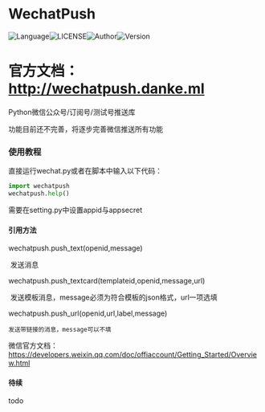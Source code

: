 # WechatPush

![Language](https://img.shields.io/badge/Language-Python-yellow)![LICENSE](https://img.shields.io/badge/LICENSE-MIT-red)![Author](https://img.shields.io/badge/Author-DanKe-blue)![Version](https://img.shields.io/badge/Version-0.1.2[beta]-grenn)

# 官方文档：http://wechatpush.danke.ml

Python微信公众号/订阅号/测试号推送库

功能目前还不完善，将逐步完善微信推送所有功能

### 使用教程

直接运行wechat.py或者在脚本中输入以下代码：

```python
import wechatpush
wechatpush.help()
```

需要在setting.py中设置appid与appsecret



#### 引用方法

wechatpush.push_text(openid,message)

​     发送消息

wechatpush.push_textcard(templateid,openid,message,url)

​    发送模板消息，message必须为符合模板的json格式，url一项选填

wechatpush.push_url(openid,url,label,message)

    发送带链接的消息，message可以不填

微信官方文档：https://developers.weixin.qq.com/doc/offiaccount/Getting_Started/Overview.html

#### 待续

todo
